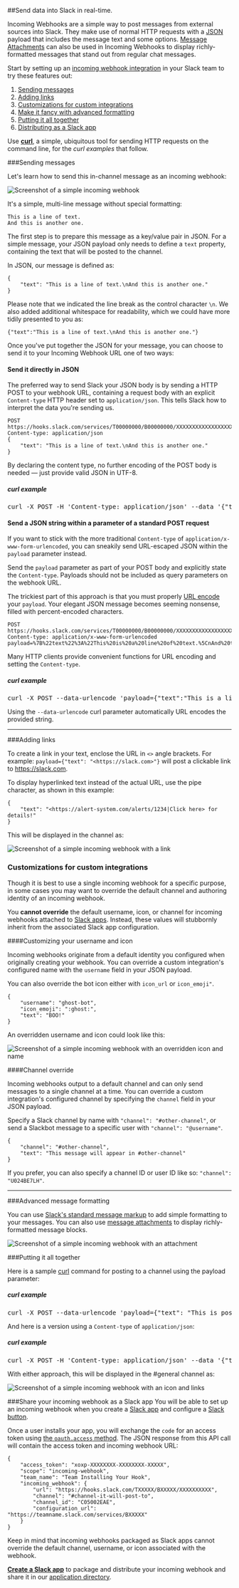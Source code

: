 ##Send data into Slack in real-time.

Incoming Webhooks are a simple way to post messages from external sources into Slack. They make use of normal HTTP requests with a [JSON](https://en.wikipedia.org/wiki/JSON) payload that includes the message text and some options. [Message Attachments](/docs/attachments/) can also be used in Incoming Webhooks to display richly-formatted messages that stand out from regular chat messages.

Start by setting up an [incoming webhook integration](https://my.slack.com/services/new/incoming-webhook/) in your Slack team to try these features out:

1. [Sending messages](#sending_messages)
2. [Adding links](#adding_links)
3. [Customizations for custom integrations](#customizations_for_custom_integrations)
4. [Make it fancy with advanced formatting](#advanced_message_formatting)
5. [Putting it all together](#putting_it_all_together)
6. [Distributing as a Slack app](#share_your_incoming_webhook_as_a_slack_app)

Use [**curl**](http://curl.haxx.se/), a simple, ubiquitous tool for sending HTTP requests on the command line, for the *curl examples* that follow.

###Sending messages

Let's learn how to send this in-channel message as an incoming webhook:

![Screenshot of a simple incoming webhook](/img/api/incoming_simple.png)

It's a simple, multi-line message without special formatting:

    This is a line of text.
    And this is another one.

The first step is to prepare this message as a key/value pair in JSON. For a simple message, your JSON payload only needs to define a `text` property, containing the text that will be posted to the channel.

In JSON, our message is defined as:

    {
        "text": "This is a line of text.\nAnd this is another one."
    }

Please note that we indicated the line break as the control character `\n`. We also added additional whitespace for readability, which we could have more tidily presented to you as:

    {"text":"This is a line of text.\nAnd this is another one."}

Once you've put together the JSON for your message, you can choose to send it to your Incoming Webhook URL one of two ways:

#### Send it directly in JSON

The preferred way to send Slack your JSON body is by sending a HTTP POST to your webhook URL, containing a request body with an explicit `Content-type` HTTP header set to `application/json`. This tells Slack how to interpret the data you're sending us.

    POST https://hooks.slack.com/services/T00000000/B00000000/XXXXXXXXXXXXXXXXXXXXXXXX
    Content-type: application/json
    {
        "text": "This is a line of text.\nAnd this is another one."
    }

By declaring the content type, no further encoding of the POST body is needed &mdash; just provide valid JSON in UTF-8.

<div class="example rounded no_padding">
<h5>curl example <i class="ts_icon ts_icon_code"></i></h5>
<pre class="small code_wrap top_margin">curl -X POST -H 'Content-type: application/json' --data '{"text":"This is a line of text.\nAnd this is another one."}' https://hooks.slack.com/services/T00000000/B00000000/XXXXXXXXXXXXXXXXXXXXXXXX</pre>
</div>

#### Send a JSON string within a parameter of a standard POST request

If you want to stick with the more traditional `Content-type` of `application/x-www-form-urlencoded`, you can sneakily send URL-escaped JSON within the `payload` parameter instead.

Send the `payload` parameter as part of your POST body and explicitly state the `Content-type`. Payloads should not be included as query parameters on the webhook URL.

The trickiest part of this approach is that you must properly [URL encode](https://tools.ietf.org/html/rfc3986) your `payload`. Your elegant JSON message becomes seeming nonsense, filled with percent-encoded characters.

    POST https://hooks.slack.com/services/T00000000/B00000000/XXXXXXXXXXXXXXXXXXXXXXXX
    Content-type: application/x-www-form-urlencoded
    payload=%7B%22text%22%3A%22This%20is%20a%20line%20of%20text.%5CnAnd%20this%20is%20another%20one.%22%7D

Many HTTP clients provide convenient functions for URL encoding and setting the `Content-type`.

<div class="example">
<h5>curl example <i class="ts_icon ts_icon_code"></i></h5>
<pre class="small code_wrap top_margin">curl -X POST --data-urlencode 'payload={"text":"This is a line of text.\nAnd this is another one."}' https://hooks.slack.com/services/T00000000/B00000000/XXXXXXXXXXXXXXXXXXXXXXXX</pre>
</div>

Using the `--data-urlencode` curl parameter automatically URL encodes the provided string.

---

###Adding links

To create a link in your text, enclose the URL in `<>` angle brackets. For example: `payload={"text": "<https://slack.com>"}` will post a clickable link to https://slack.com.

To display hyperlinked text instead of the actual URL, use the pipe character, as shown in this example:

    {
    	"text": "<https://alert-system.com/alerts/1234|Click here> for details!"
    }

This will be displayed in the channel as:

![Screenshot of a simple incoming webhook with a link](/img/api/incoming_link.png)

### Customizations for custom integrations

Though it is best to use a single incoming webhook for a specific purpose, in some cases you may want to override the default channel and authoring identity of an incoming webhook.

<p class="alert alert_info"><i class="ts_icon ts_icon_info_circle"></i> You <strong>cannot override</strong> the default username, icon, or channel for incoming webhooks attached to <a href="/slack-apps">Slack apps</a>. Instead, these values will stubbornly inherit from the associated Slack app configuration.</p>

####Customizing your username and icon

Incoming webhooks originate from a default identity you configured when originally creating your webhook. You can override a custom integration's configured name with the `username` field in your JSON payload.

You can also override the bot icon either with `icon_url` or `icon_emoji"`.

	{
	    "username": "ghost-bot",
	    "icon_emoji": ":ghost:",
        "text": "BOO!"
	}

An overridden username and icon could look like this:

![Screenshot of a simple incoming webhook with an overridden icon and name](/img/api/incoming_name_icon.png)

####Channel override

Incoming webhooks output to a default channel and can only send messages to a single channel at a time. You can override a custom integration's configured channel by specifying the `channel` field in your JSON payload.

Specify a Slack channel by name with `"channel": "#other-channel"`, or send a Slackbot message to a specific user with `"channel": "@username"`.

    {
        "channel": "#other-channel",
        "text": "This message will appear in #other-channel"
    }

If you prefer, you can also specify a channel ID or user ID like so: `"channel": "U024BE7LH"`.

---

###Advanced message formatting

You can use [Slack's standard message markup](/docs/formatting) to add simple formatting to your messages. You can also use [message attachments](/docs/attachments) to display richly-formatted message blocks.

![Screenshot of a simple incoming webhook with an attachment](/img/api/attachment_fields.png)

###Putting it all together

Here is a sample [curl](http://curl.haxx.se/) command for posting to a channel using the payload parameter:

<div class="example">
<h5>curl example <i class="ts_icon ts_icon_code"></i></h5>
<pre class="small code_wrap top_margin">curl -X POST --data-urlencode 'payload={"text": "This is posted to <#general> and comes from *monkey-bot*.", "channel": "#general", "username": "monkey-bot", "icon_emoji": ":monkey_face:"}' https://hooks.slack.com/services/T00000000/B00000000/XXXXXXXXXXXXXXXXXXXXXXXX</pre>
</div>

And here is a version using a `Content-type` of `application/json`:

<div class="example">
<h5>curl example <i class="ts_icon ts_icon_code"></i></h5>
<pre class="small code_wrap top_margin">curl -X POST -H 'Content-type: application/json' --data '{"text": "This is posted to <#general> and comes from *monkey-bot*.", "channel": "#general", "username": "monkey-bot", "icon_emoji": ":monkey_face:"}' https://hooks.slack.com/services/T00000000/B00000000/XXXXXXXXXXXXXXXXXXXXXXXX</pre>
</div>

With either approach, this will be displayed in the #general channel as:

![Screenshot of a simple incoming webhook with an icon and links](/img/api/incoming_example.png)

###Share your incoming webhook as a Slack app
You will be able to set up an incoming webhook when you create a [Slack app](/slack-apps) and configure a [Slack button](/docs/slack-button).

Once a user installs your app, you will exchange the `code` for an access token using [the `oauth.access` method](https://api.slack.com/methods/oauth.access). The JSON response from this API call will contain the access token and incoming webhook URL:


	{
		"access_token": "xoxp-XXXXXXXX-XXXXXXXX-XXXXX",
		"scope": "incoming-webhook",
		"team_name": "Team Installing Your Hook",
		"incoming_webhook": {
			"url": "https://hooks.slack.com/TXXXXX/BXXXXX/XXXXXXXXXX",
			"channel": "#channel-it-will-post-to",
			"channel_id": "C05002EAE",
			"configuration_url": "https://teamname.slack.com/services/BXXXXX"
		}
	}

Keep in mind that incoming webhooks packaged as Slack apps cannot override the default channel, username, or icon associated with the webhook.

**[Create a Slack app](/slack-apps)** to package and distribute your incoming webhook and share it in our [application directory](https://slack.com/apps).
